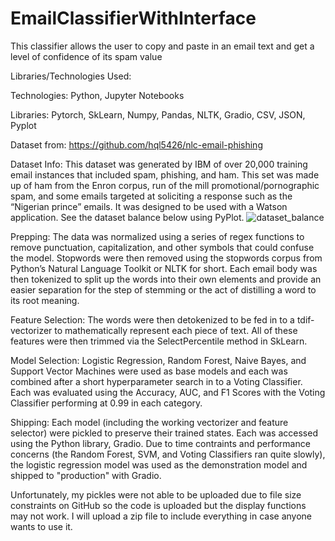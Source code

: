 # EmailClassifierWithInterface
This classifier allows the user to copy and paste in an email text and get a level of confidence of its spam value

Libraries/Technologies Used:

Technologies: Python, Jupyter Notebooks

Libraries: Pytorch, SkLearn, Numpy, Pandas, NLTK, Gradio, CSV, JSON, Pyplot

Dataset from: https://github.com/hql5426/nlc-email-phishing

Dataset Info:
This dataset was generated by IBM of over 20,000 training email instances that included spam, phishing, and ham. This set was made up of ham from the Enron corpus, run of the mill promotional/pornographic spam, and some emails targeted at soliciting a response such as the “Nigerian prince” emails. It was designed to be used with a Watson application. See the dataset balance below using PyPlot.
![dataset_balance](https://user-images.githubusercontent.com/72280036/150467801-6ce4fc97-4363-49b1-8c79-03478a4a55e3.png)

Prepping:
The data was normalized using a series of regex functions to remove punctuation, capitalization, and other symbols that could confuse the model. Stopwords were then removed using the stopwords corpus from Python’s Natural Language Toolkit or NLTK for short. Each email body was then tokenized to split up the words into their own elements and provide an easier separation for the step of stemming or the act of distilling a word to its root meaning.

Feature Selection:
The words were then detokenized to be fed in to a tdif-vectorizer to mathematically represent each piece of text. All of these features were then trimmed via the SelectPercentile method in SkLearn.

Model Selection:
Logistic Regression, Random Forest, Naive Bayes, and Support Vector Machines were used as base models and each was combined after a short hyperparameter search in to a Voting Classifier. Each was evaluated using the Accuracy, AUC, and F1 Scores with the Voting Classifier performing at 0.99 in each category.

Shipping:
Each model (including the working vectorizer and feature selector) were pickled to preserve their trained states. Each was accessed using the Python library, Gradio. Due to time contraints and performance concerns (the Random Forest, SVM, and Voting Classifiers ran quite slowly), the logistic regression model was used as the demonstration model and shipped to "production" with Gradio. 

Unfortunately, my pickles were not able to be uploaded due to file size constraints on GitHub so the code is uploaded but the display functions may not work. I will upload a zip file to include everything in case anyone wants to use it.
